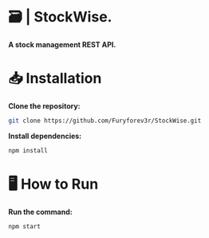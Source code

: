 # 🗃️ | StockWise.
**A stock management REST API.**
# 📥 Installation
**Clone the repository:**
```bash
git clone https://github.com/Furyforev3r/StockWise.git
```
**Install dependencies:**
```bash
npm install
```
# 🖥️ How to Run
**Run the command:**
```bash
npm start
```
